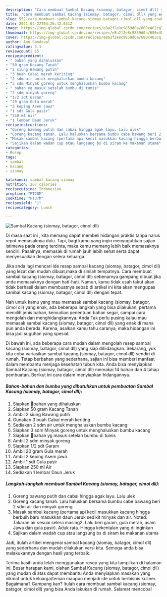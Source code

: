 ```yaml
---
description: "Cara membuat Sambal Kacang (siomay, batagor, cimol dll) yang enak Untuk Jualan"
title: "Cara membuat Sambal Kacang (siomay, batagor, cimol dll) yang enak Untuk Jualan"
slug: 552-cara-membuat-sambal-kacang-siomay-batagor-cimol-dll-yang-enak-untuk-jualan
date: 2021-04-22T04:26:42.631Z
image: https://img-global.cpcdn.com/recipes/e8a2f2e8c9859d0a/680x482cq70/sambal-kacang-siomay-batagor-cimol-dll-foto-resep-utama.jpg
thumbnail: https://img-global.cpcdn.com/recipes/e8a2f2e8c9859d0a/680x482cq70/sambal-kacang-siomay-batagor-cimol-dll-foto-resep-utama.jpg
cover: https://img-global.cpcdn.com/recipes/e8a2f2e8c9859d0a/680x482cq70/sambal-kacang-siomay-batagor-cimol-dll-foto-resep-utama.jpg
author: Ann Sandoval
ratingvalue: 3.1
reviewcount: 15
recipeingredient:
- " bahan yang dihaluskan"
- "50 gram Kacang Tanah"
- "2 siung Bawang putih"
- "3 buah Cabai merah keriting"
- "2 sdm air untuk menghaluskan bumbu kacang"
- "3 sdm Minyak goreng untuk menghaluskan bumbu kacang"
- " bahan yg masuk setelah bumbu di tumis"
- "2 sdm minyak goreng"
- "1/2 sdt Garam"
- "20 gram Gula merah"
- "2 keping Asem jawa"
- "1 sdt Gula pasir"
- "250 ml Air"
- "1 lembar Daun Jeruk"
recipeinstructions:
- "Goreng bawang putih dan cabai hingga agak layu. Lalu ulek"
- "Goreng kacang tanah. Lalu haluskan bersama bumbu cabe bawang beri 2 sdm air dan minyak goreng"
- "Masak sambal kacang (pertama api kecil masukkan kacang hingga berbuih baru masukkan daun Jeruk sedikit minyak dan air. Noted: Takaran air sesuai selera masing2. Lalu beri garam, gula merah, asam Jawa dan gula pasir). Aduk rata. Hingga kekentalan yang di inginkan"
- "Sajikan dalam wadah cup atau langsung bs di siram ke makanan utama"
categories:
- Resep
tags:
- sambal
- kacang
- siomay

katakunci: sambal kacang siomay 
nutrition: 267 calories
recipecuisine: Indonesian
preptime: "PT28M"
cooktime: "PT37M"
recipeyield: "1"
recipecategory: Lunch

---
```



![Sambal Kacang (siomay, batagor, cimol dll)](https://img-global.cpcdn.com/recipes/e8a2f2e8c9859d0a/680x482cq70/sambal-kacang-siomay-batagor-cimol-dll-foto-resep-utama.jpg)

Di masa  saat ini , kita memang dapat membeli hidangan praktis tanpa harus repot memasaknya dulu. Tapi, bagi kamu yang ingin menyuguhkan sajian istimewa pada orang tercinta, maka kamu memang lebih baik memasaknya sendiri. Pasalnya, memasak di rumah jauh lebih sehat serta dapat menyesuaikan dengan selera keluarga.

Jika anda lagi mencari ide resep sambal kacang (siomay, batagor, cimol dll) yang lezat dan mudah dibuat,maka di sinilah tempatnya. Cara membuat sambal kacang (siomay, batagor, cimol dll)  sebenarnya gampang dibuat jika anda memasaknya dengan hati-hati. Namun, kamu tidak usah takut akan tidak berhasil dalam membuatnya 
sebab di artikel ini kita akan mengupas sambal kacang (siomay, batagor, cimol dll) dengan tepat.  



Nah untuk kamu yang mau memasak sambal kacang (siomay, batagor, cimol dll) yang enak, ada beberapa langkah yang bisa dilakukan, pertama memilih jenis bahan, kemudian penentuan bahan segar, sampai cara mengolah dan menghidangkannya. Anda Tak perlu pusing kalau mau memasak sambal kacang (siomay, batagor, cimol dll) yang enak di mana pun anda berada. Karena, asalkan kamu  tahu caranya, maka hidangan ini bisa jadi suguhan yang spesial.

Di bawah ini, ada beberapa cara mudah dalam mengolah resep sambal kacang (siomay, batagor, cimol dll) yang siap dihidangkan. Sekarang, yuk kita coba variasikan sambal kacang (siomay, batagor, cimol dll) sendiri di rumah. Tetap berbahan yang sederhana, sajian ini bisa memberi manfaat dalam membantu menjaga kesehatan tubuh kita. Anda bisa menyiapkan Sambal Kacang (siomay, batagor, cimol dll) memakai 14 bahan dan 4 tahap pembuatan. Berikut ini cara dalam menyiapkan hidangannya.

<!--inarticleads1-->

##### Bahan-bahan dan bumbu yang dibutuhkan untuk pembuatan Sambal Kacang (siomay, batagor, cimol dll):

1. Siapkan  🌹bahan yang dihaluskan
1. Siapkan 50 gram Kacang Tanah
1. Ambil 2 siung Bawang putih
1. Gunakan 3 buah Cabai merah keriting
1. Sediakan 2 sdm air untuk menghaluskan bumbu kacang
1. Siapkan 3 sdm Minyak goreng untuk menghaluskan bumbu kacang
1. Siapkan  🌹bahan yg masuk setelah bumbu di tumis
1. Ambil 2 sdm minyak goreng
1. Siapkan 1/2 sdt Garam
1. Ambil 20 gram Gula merah
1. Ambil 2 keping Asem jawa
1. Ambil 1 sdt Gula pasir
1. Siapkan 250 ml Air
1. Sediakan 1 lembar Daun Jeruk




<!--inarticleads2-->

##### Langkah-langkah membuat Sambal Kacang (siomay, batagor, cimol dll):

1. Goreng bawang putih dan cabai hingga agak layu. Lalu ulek
1. Goreng kacang tanah. Lalu haluskan bersama bumbu cabe bawang beri 2 sdm air dan minyak goreng
1. Masak sambal kacang (pertama api kecil masukkan kacang hingga berbuih baru masukkan daun Jeruk sedikit minyak dan air. Noted: Takaran air sesuai selera masing2. Lalu beri garam, gula merah, asam Jawa dan gula pasir). Aduk rata. Hingga kekentalan yang di inginkan
1. Sajikan dalam wadah cup atau langsung bs di siram ke makanan utama




Jadi, itulah artikel mengenai  sambal kacang (siomay, batagor, cimol dll)  yang sederhana dan mudah dilakukan versi kita. Semoga anda bisa melakukannya dengan hasil yang terbaik. 

Terima kasih anda telah menggunakan resep yang kita tampilkan di halaman ini. Besar harapan kami, olahan  Sambal Kacang (siomay, batagor, cimol dll) yang mudah di atas dapat membantu Anda menyiapkan masakan yang nikmat untuk keluarga/teman maupun menjadi ide untuk berbisnis kuliner. Bagaimana? Gampang kan? Itulah cara membuat sambal kacang (siomay, batagor, cimol dll) yang bisa Anda lakukan di rumah. Selamat mencoba!

